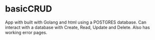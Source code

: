 # basicCRUD
App with built with Golang and html using a POSTGRES database. Can interact with a database with Create, Read, Update and Delete. Also has working error pages.
